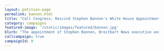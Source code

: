 ```yaml
---
layout: petition-page
permalink: bannon.html
title: "Call Congress: Rescind Stephen Bannon's White House Appointment"
category: campaigns
featured-image: '/static/images/featured/bannon.jpg'
blurb: "The appointment of Stephen Bannon, Breitbart News executive and white supremacist, as the White House Chief Strategist, must be opposed. Call your members of Congress."
callcampaign: true
campaignId: 9
---
```

<ul class="compact" id="phone-errors"></ul>

<link href='https://actionnetwork.org/css/style-embed-whitelabel.css' rel='stylesheet' type='text/css' /><script src='https://actionnetwork.org/widgets/v2/petition/rescind-steve-bannons-white-house-appointment?format=js&source=widget&style=full'></script><div id='can-petition-area-rescind-steve-bannons-white-house-appointment' style='width: 100%'>
<!-- this div is the target for our HTML insertion --></div>
<script>
	$(document).ready(function() {
		$('#can-petition-area-rescind-steve-bannons-white-house-appointment').on('can_embed_loaded', function() {
			document.getElementsByName("commit")[0].value = "Call Now";
			$(".action_sidebar h4").text("Take Action");
			var str = document.getElementsByClassName("action_status_running_total")[0].innerHTML;
			var txt = str.replace("Signatures Collected", "Calls Completed");
			document.getElementsByClassName("action_status_running_total")[0].innerHTML = txt;
		});
	});
</script>